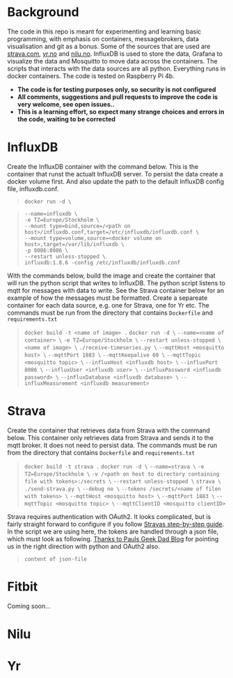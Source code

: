 # Background
The code in this repo is meant for experimenting and learning basic programming, with emphasis on containers, messagebrokers, data visualisation and git as a bonus. Some of the sources that are used are [strava.com](https://www.strava.com), [yr.no](https://www.yr.no) and [nilu.no](https://www.nilu.no). InfluxDB is used to store the data, Grafana to visualize the data and Mosquitto to move data across the containers. The scripts that interacts with the data sources are all python. Everything runs in docker containers. The code is tested on Raspberry Pi 4b.

- **The code is for testing purposes only, so security is not configured**
- **All comments, suggestions and pull requests to improve the code is very welcome, see open issues..**
- **This is a learning effort, so expect many strange choices and errors in the code, waiting to be corrected**

# InfluxDB
Create the InfluxDB container with the command below. This is the container that runst the actualt InfluxDB server. To persist the data create a docker volume first. And also update the path to the default InfluxDB config file, influxdb.conf.
> `docker run -d \`  

> `--name=influxdb \`  
> `-e TZ=Europe/Stockholm \`  
> `--mount type=bind,source=/<path on host>/influxdb.conf,target=/etc/influxdb/influxdb.conf \`  
> `--mount type=volume,source=<docker volume on host>,target=/var/lib/influxdb \`  
> `-p 8086:8086 \`  
> `--restart unless-stopped \`  
> `influxdb:1.8.6 -config /etc/influxdb/influxdb.conf`

With the commands below, build the image and create the container that will run the python script that writes to InfluxDB. The python script listens to mqtt for messages with data to write. See the Strava container below for an example of how the messages must be formatted. Create a separeate container for each data source, e.g. one for Strava, one for Yr etc. The commands must be run from the directory that contains `Dockerfile` and `requirements.txt` 
>`docker build -t <name of image> .`
`docker run -d \`
`--name=<name of container> \`
`-e TZ=Europe/Stockholm \`
`--restart unless-stopped \`
`<name of image> \`
`./receive-timeseries.py \`
`--mqttHost <mosquitto host> \`
`--mqttPort 1883 \`
`--mqttKeepalive 60 \`
`--mqttTopic <mosquitto topic> \`
`--influxHost <influxdb host> \`
`--influxPort 8086 \`
`--influxUser <influxdb user> \`
`--influxPassword <influxdb password> \`
`--influxDatabase <influxdb database> \`
`--influxMeasurement <influxdb measurement>`
# Strava
Create the container that retrieves data from Strava with the command below. This container only retrieves data from Strava and sends it to the mqtt broker. It does not need to persist data. The commands must be run from the directory that contains `Dockerfile` and `requirements.txt`
>`docker build -t strava .`
`docker run -d \`
`--name=strava \`
`-e TZ=Europe/Stockholm \`
`-v /<path on host to directory containing file with tokens>:/secrets \`
`--restart unless-stopped \`
`strava \`
`./send-strava.py \`
`--debug no \`
`--tokens /secrets/<name of filen with tokens> \`
`--mqttHost <mosquitto host> \`
`--mqttPort 1883 \`
`--mqttTopic <mosquitto topic> \`
`--mqttClientID <mosquitto clientID>`

Strava requires authentication with OAuth2. It looks complicated, but is fairly straight forward to configure if you follow [Stravas step-by-step guide](https://developers.strava.com/docs/getting-started/#oauth). In the script we are using here, the tokens are handled through a json file, which must look as following. [Thanks to Pauls Geek Dad Blog](https://pdwhomeautomation.blogspot.com/2016/01/fitbit-api-access-using-oauth20-and.html) for pointing us in the right direction with python and OAuth2 also.
>`content of json-file`


# Fitbit
Coming soon...

# Nilu

# Yr
